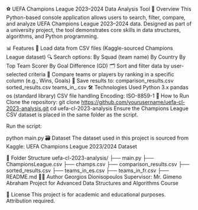 ⚽ UEFA Champions League 2023–2024 Data Analysis Tool
📌 Overview
This Python-based console application allows users to search, filter, compare, and analyze UEFA Champions League 2023–2024 data. Designed as part of a university project, the tool demonstrates core skills in data structures, algorithms, and Python programming.

📊 Features
📁 Load data from CSV files (Kaggle-sourced Champions League dataset)
🔍 Search options:
By Squad (team name)
By Country
By Top Team Scorer
By Goal Difference (GD)
🗂 Sort and filter data by user-selected criteria
🧠 Compare teams or players by ranking in a specific column (e.g., Wins, Goals)
💾 Save results to:
comparison_results.csv
sorted_results.csv
teams_in_<country>.csv
🛠 Technologies Used
Python 3.x
pandas
os (standard library)
CSV file handling
Encoding: ISO-8859-1
🚀 How to Run
Clone the repository:
git clone https://github.com/yourusername/uefa-cl-2023-analysis.git
cd uefa-cl-2023-analysis
Ensure the Champions League CSV dataset is placed in the same folder as the script.

Run the script:

python main.py
🗃 Dataset
The dataset used in this project is sourced from Kaggle: UEFA Champions League 2023/2024 Dataset

📂 Folder Structure
uefa-cl-2023-analysis/
├── main.py
├── ChampionsLeague.csv
├── champs.csv
├── comparison_results.csv
├── sorted_results.csv
├── teams_in_es.csv
├── teams_in_fr.csv
├── README.md
👨‍🎓 Author
Georgios Dionisopoulos
Supervisor: Mr. Gimeno Abraham
Project for Advanced Data Structures and Algorithms Course

📄 License
This project is for academic and educational purposes. Attribution required.
